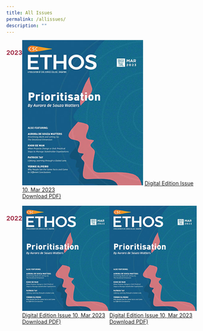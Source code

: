 ```yaml
---
title: All Issues
permalink: /allissues/
description: ""
---
```

<style>
	
.grid-container1, h3
{
	color: #9f2943;
}
	
.grid-container1 {
  display: grid;
  grid-template-columns: auto auto auto auto; 
}
	
.grid-container1 img
{
	width:320px;
}
	
.grid-container2 {
  display: grid;
  grid-template-columns: auto auto auto auto; 
}


	

	

</style>

<div class="grid-container1">
<h3>2023</h3>		
	
<div class="grid-item1">
<img src="/images/Ethos_Thumbnails_Cover/ethosdigital10.jpg">
<a href="#">Digital Edition Issue 10, Mar 2023</a><br>
<a href="#">Download PDF)</a>
</div>	
	
</div>

<br>

<div class="grid-container2">
<h3>2022</h3>		
	
<div class="grid-item2">
<img src="/images/Ethos_Thumbnails_Cover/ethosdigital10.jpg">
<a href="#">Digital Edition Issue 10, Mar 2023</a><br>
<a href="#">Download PDF)</a>
</div>	
	
<div class="grid-item2">
<img src="/images/Ethos_Thumbnails_Cover/ethosdigital10.jpg">
<a href="#">Digital Edition Issue 10, Mar 2023</a><br>
<a href="#">Download PDF)</a>
</div>		
	
</div>